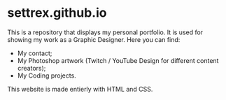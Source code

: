 # settrex.github.io

This is a repository that displays my personal portfolio. 
It is used for showing my work as a Graphic Designer. 
Here you can find:
- My contact;
- My Photoshop artwork (Twitch / YouTube Design for different content creators);
- My Coding projects.

This website is made entierly with HTML and CSS.
